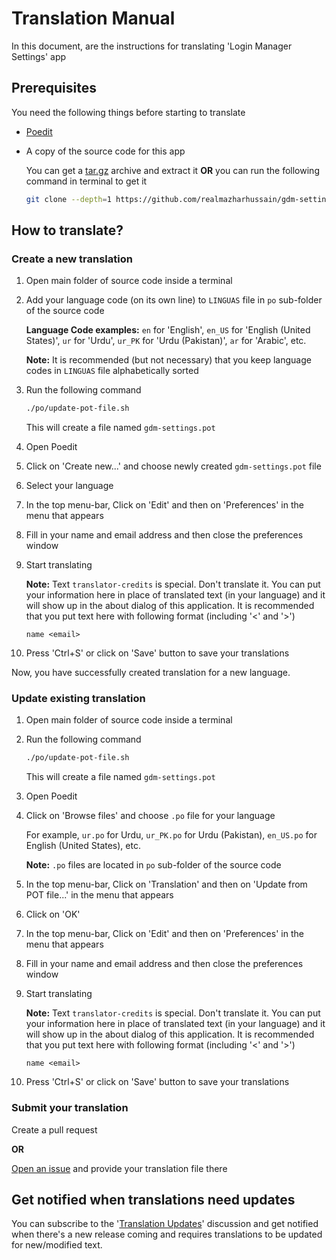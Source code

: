 # Translation Manual

In this document, are the instructions for translating 'Login Manager Settings' app

## Prerequisites

You need the following things before starting to translate

- [Poedit](https://poedit.net)

- A copy of the source code for this app

  You can get a [tar.gz](https://github.com/realmazharhussain/gdm-settings/archive/refs/heads/main.tar.gz) archive and extract it **OR** you can run the following command in terminal to get it

  ```bash
  git clone --depth=1 https://github.com/realmazharhussain/gdm-settings.git
  ```

## How to translate?

### Create a new translation

1. Open main folder of source code inside a terminal

2. Add your language code (on its own line) to `LINGUAS` file in `po` sub-folder of the source code

   **Language Code examples:** `en` for 'English', `en_US` for 'English (United States)', `ur` for 'Urdu', `ur_PK` for 'Urdu (Pakistan)', `ar` for 'Arabic', etc.

   **Note:** It is recommended (but not necessary) that you keep language codes in `LINGUAS` file alphabetically sorted

3. Run the following command

   ```bash
   ./po/update-pot-file.sh
   ```

   This will create a file named `gdm-settings.pot`

4. Open Poedit

5. Click on 'Create new...' and choose newly created `gdm-settings.pot` file

6. Select your language

7. In the top menu-bar, Click on 'Edit' and then on 'Preferences' in the menu that appears

8. Fill in your name and email address and then close the preferences window

9. Start translating

   **Note:** Text `translator-credits` is special. Don't translate it. You can put your information here in place of translated text (in your language) and it will show up in the about dialog of this application. It is recommended that you put text here with following format (including '<' and '>')

   `name <email>`

10. Press 'Ctrl+S' or click on 'Save' button to save your translations

Now, you have successfully created translation for a new language.

### Update existing translation

1. Open main folder of source code inside a terminal

2. Run the following command

   ```bash
   ./po/update-pot-file.sh
   ```

   This will create a file named `gdm-settings.pot`

3. Open Poedit

4. Click on 'Browse files' and choose `.po` file for your language

   For example, `ur.po` for Urdu, `ur_PK.po` for Urdu (Pakistan), `en_US.po` for English (United States), etc.

   **Note:** `.po` files are located in `po` sub-folder of the source code

5. In the top menu-bar, Click on 'Translation' and then on 'Update from POT file...' in the menu that appears

6. Click on 'OK'

7. In the top menu-bar, Click on 'Edit' and then on 'Preferences' in the menu that appears

8. Fill in your name and email address and then close the preferences window

9. Start translating

   **Note:** Text `translator-credits` is special. Don't translate it. You can put your information here in place of translated text (in your language) and it will show up in the about dialog of this application. It is recommended that you put text here with following format (including '<' and '>')

   `name <email>`

10. Press 'Ctrl+S' or click on 'Save' button to save your translations
   
### Submit your translation

Create a pull request

**OR**

[Open an issue](https://github.com/realmazharhussain/gdm-settings/issues/new?assignees=&labels=translation&template=translation_submission.yml&title=%5BL10N%5D+) and provide your translation file there

## Get notified when translations need updates

You can subscribe to the '[Translation Updates](https://github.com/realmazharhussain/gdm-settings/discussions/23)' discussion and get notified when there's a new release coming and requires translations to be updated for new/modified text.
